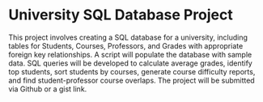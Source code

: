# University SQL Database Project

This project involves creating a SQL database for a university, including tables for Students, Courses, Professors, and Grades with appropriate foreign key relationships. A script will populate the database with sample data. SQL queries will be developed to calculate average grades, identify top students, sort students by courses, generate course difficulty reports, and find student-professor course overlaps. The project will be submitted via Github or a gist link.
